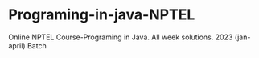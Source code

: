 # Programing-in-java-NPTEL
Online NPTEL Course-Programing in Java. All week solutions.
2023 (jan-april) Batch
